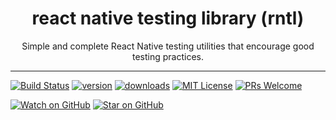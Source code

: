 <div align="center">
  <h1>react native testing library (rntl)</h1>
  <p>Simple and complete React Native testing utilities that encourage good testing practices.</p>
</div>

<hr />

[![Build Status](https://travis-ci.org/bcarroll22/rntl.svg?branch=master)](https://travis-ci.org/bcarroll22/rntl)
[![version](https://img.shields.io/npm/v/rntl.svg?style=flat-square)](https://www.npmjs.com/package/rntl) 
[![downloads](https://img.shields.io/npm/dm/rntl.svg?style=flat-square)](http://www.npmtrends.com/rntl)
[![MIT License](https://img.shields.io/npm/l/rntl.svg?style=flat-square)](https://github.com/bcarroll22/rntl/blob/master/LICENSE)
[![PRs Welcome](https://img.shields.io/badge/PRs-welcome-brightgreen.svg?style=flat-square)](http://makeapullrequest.com) 

[![Watch on GitHub](https://img.shields.io/github/watchers/bcarroll22/rntl.svg?style=social)](https://github.com/bcarroll22/rntl/watchers)
[![Star on GitHub](https://img.shields.io/github/stars/bcarroll22/rntl.svg?style=social)](https://github.com/bcarroll22/rntl/stargazers)
